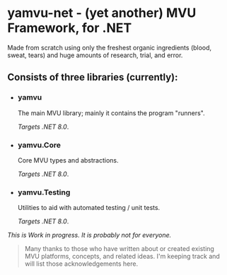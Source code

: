 # yamvu-net - (yet another) MVU Framework, for .NET

Made from scratch using only the freshest organic ingredients (blood, sweat, tears) and huge amounts of research, trial, and error.

## Consists of three libraries (currently):

- ### yamvu 

  The main MVU library; mainly it contains the program "runners".

  _Targets .NET 8.0_.

- ### yamvu.Core

  Core MVU types and abstractions.

  _Targets .NET 8.0_.

- ### yamvu.Testing

  Utilities to aid with automated testing / unit tests.

  _Targets .NET 8.0_.

_This is Work in progress. It is probably not for everyone._

> Many thanks to those who have written about or created existing MVU platforms, concepts, and related ideas. I'm keeping track and will list those acknowledgements here.
